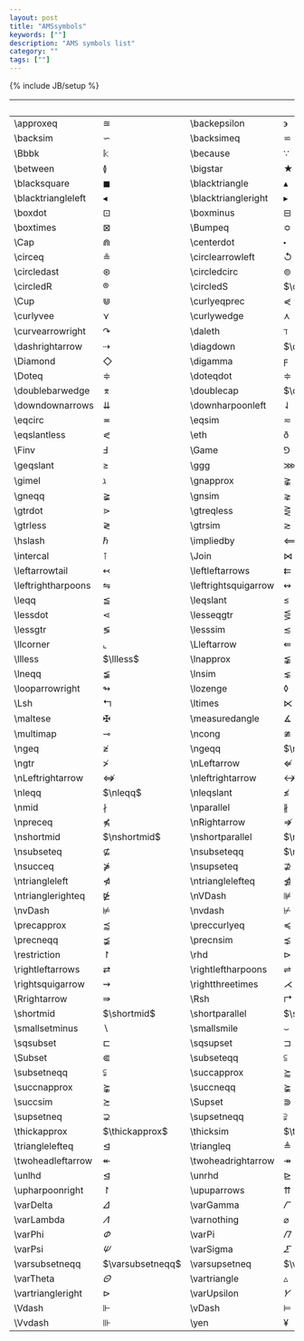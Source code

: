 ```yaml
---
layout: post
title: "AMSsymbols"
keywords: [""]
description: "AMS symbols list"
category: ""
tags: [""]
---
```

{% include JB/setup %}


 $\quad$                |          $\quad$       |          $\quad$       |               $\quad$  |      $\quad$           |     $\quad$               
:-----------------------|------------------------|:-----------------------|------------------------|:-----------------------|------------------------
 \\approxeq             |            $\approxeq$ | \\backepsilon          |         $\backepsilon$ | \\backprime            |           $\backprime$ 
 \\backsim              |             $\backsim$ | \\backsimeq            |           $\backsimeq$ | \\barwedge             |            $\barwedge$ 
 \\Bbbk                 |                $\Bbbk$ | \\because              |             $\because$ | \\beth                 |                $\beth$ 
 \\between              |             $\between$ | \\bigstar              |             $\bigstar$ | \\blacklozenge         |        $\blacklozenge$ 
 \\blacksquare          |         $\blacksquare$ | \\blacktriangle        |       $\blacktriangle$ | \\blacktriangledown    |   $\blacktriangledown$ 
 \\blacktriangleleft    |   $\blacktriangleleft$ | \\blacktriangleright   |  $\blacktriangleright$ | \\Box                  |                 $\Box$
 \\boxdot               |              $\boxdot$ | \\boxminus             |            $\boxminus$ | \\boxplus              |             $\boxplus$
 \\boxtimes             |            $\boxtimes$ | \\Bumpeq               |              $\Bumpeq$ | \\bumpeq               |              $\bumpeq$ 
 \\Cap                  |                 $\Cap$ | \\centerdot            |           $\centerdot$ | \\checkmark            |           $\checkmark$ 
 \\circeq               |              $\circeq$ | \\circlearrowleft      |     $\circlearrowleft$ | \\circlearrowright     |    $\circlearrowright$ 
 \\circledast           |          $\circledast$ | \\circledcirc          |         $\circledcirc$ | \\circleddash          |         $\circleddash$ 
 \\circledR             |            $\circledR$ | \\circledS             |            $\circledS$ | \\complement           |          $\complement$ 
 \\Cup                  |                 $\Cup$ | \\curlyeqprec          |         $\curlyeqprec$ | \\curlyeqsucc          |         $\curlyeqsucc$ 
 \\curlyvee             |            $\curlyvee$ | \\curlywedge           |          $\curlywedge$ | \\curvearrowleft       |      $\curvearrowleft$ 
 \\curvearrowright      |     $\curvearrowright$ | \\daleth               |              $\daleth$ | \\dashleftarrow        |       $\dashleftarrow$ 
 \\dashrightarrow       |      $\dashrightarrow$ | \\diagdown             |            $\diagdown$ | \\diagup               |              $\diagup$ 
 \\Diamond              |             $\Diamond$ | \\digamma              |             $\digamma$ | \\divideontimes        |       $\divideontimes$ 
 \\Doteq                |               $\Doteq$ | \\doteqdot             |            $\doteqdot$ | \\dotplus              |             $\dotplus$ 
 \\doublebarwedge       |      $\doublebarwedge$ | \\doublecap            |           $\doublecap$ | \\doublecup            |           $\doublecup$ 
 \\downdownarrows       |      $\downdownarrows$ | \\downharpoonleft      |     $\downharpoonleft$ | \\downharpoonright     |    $\downharpoonright$ 
 \\eqcirc               |              $\eqcirc$ | \\eqsim                |               $\eqsim$ | \\eqslantgtr           |          $\eqslantgtr$ 
 \\eqslantless          |         $\eqslantless$ | \\eth                  |                 $\eth$ | \\fallingdotseq        |       $\fallingdotseq$ 
 \\Finv                 |                $\Finv$ | \\Game                 |                $\Game$ | \\geqq                 |                $\geqq$ 
 \\geqslant             |            $\geqslant$ | \\ggg                  |                 $\ggg$ | \\gggtr                |               $\gggtr$ 
 \\gimel                |               $\gimel$ | \\gnapprox             |            $\gnapprox$ | \\gneq                 |                $\gneq$ 
 \\gneqq                |               $\gneqq$ | \\gnsim                |               $\gnsim$ | \\gtrapprox            |           $\gtrapprox$ 
 \\gtrdot               |              $\gtrdot$ | \\gtreqless            |           $\gtreqless$ | \\gtreqqless           |          $\gtreqqless$ 
 \\gtrless              |             $\gtrless$ | \\gtrsim               |              $\gtrsim$ | \\gvertneqq            |           $\gvertneqq$ 
 \\hslash               |              $\hslash$ | \\impliedby            |           $\impliedby$ | \\implies              |             $\implies$ 
 \\intercal             |            $\intercal$ | \\Join                 |                $\Join$ | \\leadsto              |             $\leadsto$ 
 \\leftarrowtail        |       $\leftarrowtail$ | \\leftleftarrows       |      $\leftleftarrows$ | \\leftrightarrows      |     $\leftrightarrows$ 
 \\leftrightharpoons    |   $\leftrightharpoons$ | \\leftrightsquigarrow  | $\leftrightsquigarrow$ | \\leftthreetimes       |      $\leftthreetimes$ 
 \\leqq                 |                $\leqq$ | \\leqslant             |            $\leqslant$ | \\lessapprox           |          $\lessapprox$ 
 \\lessdot              |             $\lessdot$ | \\lesseqgtr            |           $\lesseqgtr$ | \\lesseqqgtr           |          $\lesseqqgtr$ 
 \\lessgtr              |             $\lessgtr$ | \\lesssim              |             $\lesssim$ | \\lhd                  |                 $\lhd$ 
 \\llcorner             |            $\llcorner$ | \\Lleftarrow           |          $\Lleftarrow$ | \\lll                  |                 $\lll$ 
 \\llless               |              $\llless$ | \\lnapprox             |            $\lnapprox$ | \\lneq                 |                $\lneq$ 
 \\lneqq                |               $\lneqq$ | \\lnsim                |               $\lnsim$ | \\looparrowleft        |       $\looparrowleft$ 
 \\looparrowright       |      $\looparrowright$ | \\lozenge              |             $\lozenge$ | \\lrcorner             |            $\lrcorner$ 
 \\Lsh                  |                 $\Lsh$ | \\ltimes               |              $\ltimes$ | \\lvertneqq            |           $\lvertneqq$ 
 \\maltese              |             $\maltese$ | \\measuredangle        |       $\measuredangle$ | \\mho                  |                 $\mho$ 
 \\multimap             |            $\multimap$ | \\ncong                |               $\ncong$ | \\nexists              |             $\nexists$ 
 \\ngeq                 |                $\ngeq$ | \\ngeqq                |               $\ngeqq$ | \\ngeqslant            |           $\ngeqslant$ 
 \\ngtr                 |                $\ngtr$ | \\nLeftarrow           |          $\nLeftarrow$ | \\nleftarrow           |          $\nleftarrow$ 
 \\nLeftrightarrow      |     $\nLeftrightarrow$ | \\nleftrightarrow      |     $\nleftrightarrow$ | \\nleq                 |                $\nleq$ 
 \\nleqq                |               $\nleqq$ | \\nleqslant            |           $\nleqslant$ | \\nless                |               $\nless$ 
 \\nmid                 |                $\nmid$ | \\nparallel            |           $\nparallel$ | \\nprec                |               $\nprec$ 
 \\npreceq              |             $\npreceq$ | \\nRightarrow          |         $\nRightarrow$ | \\nrightarrow          |         $\nrightarrow$ 
 \\nshortmid            |           $\nshortmid$ | \\nshortparallel       |      $\nshortparallel$ | \\nsim                 |                $\nsim$ 
 \\nsubseteq            |           $\nsubseteq$ | \\nsubseteqq           |          $\nsubseteqq$ | \\nsucc                |               $\nsucc$ 
 \\nsucceq              |             $\nsucceq$ | \\nsupseteq            |           $\nsupseteq$ | \\nsupseteqq           |          $\nsupseteqq$ 
 \\ntriangleleft        |       $\ntriangleleft$ | \\ntrianglelefteq      |     $\ntrianglelefteq$ | \\ntriangleright       |      $\ntriangleright$ 
 \\ntrianglerighteq     |    $\ntrianglerighteq$ | \\nVDash               |              $\nVDash$ | \\nVdash               |              $\nVdash$ 
 \\nvDash               |              $\nvDash$ | \\nvdash               |              $\nvdash$ | \\pitchfork            |           $\pitchfork$ 
 \\precapprox           |          $\precapprox$ | \\preccurlyeq          |         $\preccurlyeq$ | \\precnapprox          |         $\precnapprox$ 
 \\precneqq             |            $\precneqq$ | \\precnsim             |            $\precnsim$ | \\precsim              |             $\precsim$ 
 \\restriction          |         $\restriction$ | \\rhd                  |                 $\rhd$ | \\rightarrowtail       |      $\rightarrowtail$ 
 \\rightleftarrows      |     $\rightleftarrows$ | \\rightleftharpoons    |   $\rightleftharpoons$ | \\rightrightarrows     |    $\rightrightarrows$ 
 \\rightsquigarrow      |     $\rightsquigarrow$ | \\rightthreetimes      |     $\rightthreetimes$ | \\risingdotseq         |        $\risingdotseq$ 
 \\Rrightarrow          |         $\Rrightarrow$ | \\Rsh                  |                 $\Rsh$ | \\rtimes               |              $\rtimes$ 
 \\shortmid             |            $\shortmid$ | \\shortparallel        |       $\shortparallel$ | \\smallfrown           |          $\smallfrown$ 
 \\smallsetminus        |       $\smallsetminus$ | \\smallsmile           |          $\smallsmile$ | \\sphericalangle       |      $\sphericalangle$ 
 \\sqsubset             |            $\sqsubset$ | \\sqsupset             |            $\sqsupset$ | \\square               |              $\square$ 
 \\Subset               |              $\Subset$ | \\subseteqq            |           $\subseteqq$ | \\subsetneq            |           $\subsetneq$ 
 \\subsetneqq           |          $\subsetneqq$ | \\succapprox           |          $\succapprox$ | \\succcurlyeq          |         $\succcurlyeq$ 
 \\succnapprox          |         $\succnapprox$ | \\succneqq             |            $\succneqq$ | \\succnsim             |            $\succnsim$ 
 \\succsim              |             $\succsim$ | \\Supset               |              $\Supset$ | \\supseteqq            |           $\supseteqq$ 
 \\supsetneq            |           $\supsetneq$ | \\supsetneqq           |          $\supsetneqq$ | \\therefore            |           $\therefore$ 
 \\thickapprox          |         $\thickapprox$ | \\thicksim             |            $\thicksim$ | \\triangledown         |        $\triangledown$ 
 \\trianglelefteq       |      $\trianglelefteq$ | \\triangleq            |           $\triangleq$ | \\trianglerighteq      |     $\trianglerighteq$ 
 \\twoheadleftarrow     |    $\twoheadleftarrow$ | \\twoheadrightarrow    |   $\twoheadrightarrow$ | \\ulcorner             |            $\ulcorner$ 
 \\unlhd                |               $\unlhd$ | \\unrhd                |               $\unrhd$ | \\upharpoonleft        |       $\upharpoonleft$ 
 \\upharpoonright       |      $\upharpoonright$ | \\upuparrows           |          $\upuparrows$ | \\urcorner             |            $\urcorner$ 
 \\varDelta             |            $\varDelta$ | \\varGamma             |            $\varGamma$ | \\varkappa             |            $\varkappa$ 
 \\varLambda            |           $\varLambda$ | \\varnothing           |          $\varnothing$ | \\varOmega             |            $\varOmega$ 
 \\varPhi               |              $\varPhi$ | \\varPi                |               $\varPi$ | \\varpropto            |           $\varpropto$ 
 \\varPsi               |              $\varPsi$ | \\varSigma             |            $\varSigma$ | \\varsubsetneq         |        $\varsubsetneq$ 
 \\varsubsetneqq        |       $\varsubsetneqq$ | \\varsupsetneq         |        $\varsupsetneq$ | \\varsupsetneqq        |       $\varsupsetneqq$ 
 \\varTheta             |            $\varTheta$ | \\vartriangle          |         $\vartriangle$ | \\vartriangleleft      |     $\vartriangleleft$ 
 \\vartriangleright     |    $\vartriangleright$ | \\varUpsilon           |          $\varUpsilon$ | \\varXi                |               $\varXi$ 
 \\Vdash                |               $\Vdash$ | \\vDash                |               $\vDash$ | \\veebar               |              $\veebar$ 
 \\Vvdash               |              $\Vvdash$ | \\yen                  |                 $\yen$ |                        |                        

